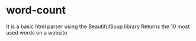 # word-count
It is a basic html parser using the BeautifulSoup library
Returns the 10 most used words on a website
